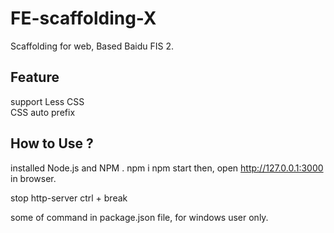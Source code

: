# FE-scaffolding-X
Scaffolding for web, Based Baidu FIS 2.  


## Feature
support Less CSS  
CSS auto prefix  


## How to Use ?
installed Node.js and NPM .
	npm i
	npm start
then, open http://127.0.0.1:3000 in browser.

stop http-server
	ctrl + break

some of command in package.json file, for windows user only.


